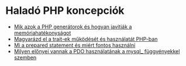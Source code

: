 # Haladó PHP koncepciók

- [Mik azok a PHP generátorok és hogyan javítják a memóriahatékonyságot](./PHP_halado/Mik_azok_a_PHP_generatorok_es_hogyan_javitjak_a_memoriahatekonysagot.md)
- [Magyarázd el a trait-ek működését és használatát PHP-ban](./PHP_halado/Magyarazd_el_a_trait-ek_mukodeset_es_hasznalatat.md)
- [Mi a prepared statement és miért fontos használni](./PHP_halado/Mi_a_prepared_statement_es_miert_fontos_hasznalni.md)
- [Milyen előnyei vannak a PDO használatának a mysql_ függvényekkel szemben](./PHP_halado/Milyen_elenyei_vannak_a_PDO_hasznalatanak_a_mysql__fuggvenyekkel_szemben.md)